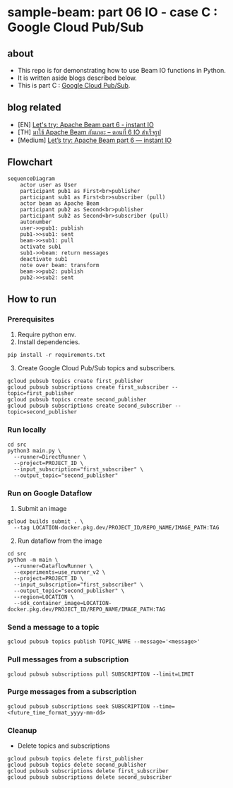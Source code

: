 # sample-beam: part 06 IO - case C : Google Cloud Pub/Sub

## about

- This repo is for demonstrating how to use Beam IO functions in Python.
- It is written aside blogs described below.
- This is part C : [Google Cloud Pub/Sub](https://cloud.google.com/pubsub).

## blog related

- [EN] [Let's try: Apache Beam part 6 - instant IO](https://www.bluebirz.net/en/lets-try-apache-beam-part-6/)
- [TH] [มาใช้ Apache Beam กันเถอะ – ตอนที่ 6 IO สำเร็จรูป](https://www.bluebirz.net/th/lets-try-apache-beam-part-6-th/)
- [Medium] [Let’s try: Apache Beam part 6 — instant IO](https://medium.com/@bluebirz/lets-try-apache-beam-part-6-instant-io-fae7f79b1801)

## Flowchart

```mermaid
sequenceDiagram
    actor user as User
    participant pub1 as First<br>publisher
    participant sub1 as First<br>subscriber (pull)
    actor beam as Apache Beam
    participant pub2 as Second<br>publisher
    participant sub2 as Second<br>subscriber (pull)
    autonumber
    user->>pub1: publish
    pub1->>sub1: sent
    beam->>sub1: pull
    activate sub1
    sub1->>beam: return messages
    deactivate sub1
    note over beam: transform
    beam->>pub2: publish
    pub2->>sub2: sent
```

## How to run

### Prerequisites

1. Require python env.
2. Install dependencies.

```shell
pip install -r requirements.txt
```

3. Create Google Cloud Pub/Sub topics and subscribers.

```shell
gcloud pubsub topics create first_publisher
gcloud pubsub subscriptions create first_subscriber --topic=first_publisher
gcloud pubsub topics create second_publisher
gcloud pubsub subscriptions create second_subscriber --topic=second_publisher
```

### Run locally

```shell
cd src
python3 main.py \
  --runner=DirectRunner \
  --project=PROJECT_ID \
  --input_subscription="first_subscriber" \
  --output_topic="second_publisher"
```

### Run on Google Dataflow

1. Submit an image

```shell
gcloud builds submit . \
  --tag LOCATION-docker.pkg.dev/PROJECT_ID/REPO_NAME/IMAGE_PATH:TAG
```

2. Run dataflow from the image

```shell
cd src
python -m main \
  --runner=DataflowRunner \
  --experiments=use_runner_v2 \
  --project=PROJECT_ID \
  --input_subscription="first_subscriber" \
  --output_topic="second_publisher" \
  --region=LOCATION \
  --sdk_container_image=LOCATION-docker.pkg.dev/PROJECT_ID/REPO_NAME/IMAGE_PATH:TAG
```

### Send a message to a topic

```shell
gcloud pubsub topics publish TOPIC_NAME --message='<message>'
```

### Pull messages from a subscription

```shell
gcloud pubsub subscriptions pull SUBSCRIPTION --limit=LIMIT
```

### Purge messages from a subscription

```shell
gcloud pubsub subscriptions seek SUBSCRIPTION --time=<future_time_format_yyyy-mm-dd>
```

### Cleanup

- Delete topics and subscriptions

```shell
gcloud pubsub topics delete first_publisher
gcloud pubsub topics delete second_publisher
gcloud pubsub subscriptions delete first_subscriber
gcloud pubsub subscriptions delete second_subscriber
```
